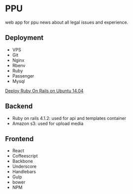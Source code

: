 # PPU
web app for ppu news about all legal issues and experience.

## Deployment
- VPS
- Git
- Nginx
- Rbenv
- Ruby
- Passenger
- Mysql

[Deploy Ruby On Rails on
Ubuntu 14.04](https://gorails.com/deploy/ubuntu/14.04)
## Backend
- Ruby on rails 4.1.2: used for api and templates container
- Amazon s3: used for upload media

## Frontend
- React
- Coffeescript
- Backbone
- Underscore
- Handlebars
- Gulp
- bower
- NPM
